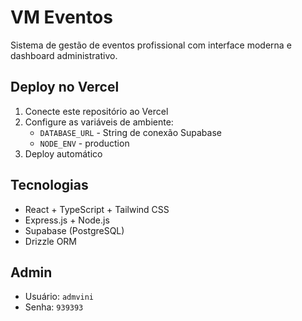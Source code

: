 # VM Eventos

Sistema de gestão de eventos profissional com interface moderna e dashboard administrativo.

## Deploy no Vercel

1. Conecte este repositório ao Vercel
2. Configure as variáveis de ambiente:
   - `DATABASE_URL` - String de conexão Supabase
   - `NODE_ENV` - production
3. Deploy automático

## Tecnologias

- React + TypeScript + Tailwind CSS
- Express.js + Node.js
- Supabase (PostgreSQL)
- Drizzle ORM

## Admin

- Usuário: `admvini`
- Senha: `939393`